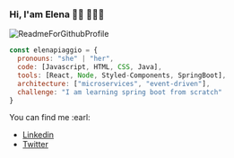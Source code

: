 ### Hi, I'am Elena 👋🏾 👩🏾‍💻 

![ReadmeForGithubProfile](https://user-images.githubusercontent.com/43441336/90563788-95109700-e1a4-11ea-9b6d-044be3470495.png)
```javascript
const elenapiaggio = {
  pronouns: "she" | "her",
  code: [Javascript, HTML, CSS, Java],
  tools: [React, Node, Styled-Components, SpringBoot],
  architecture: ["microservices", "event-driven"],
  challenge: "I am learning spring boot from scratch"
}
```

You can find me :earl:
- [Linkedin](https://www.linkedin.com/in/elena-piaggio/)
- [Twitter](https://twitter.com/helenaMercury)

<!--
**elenapiaggio/elenapiaggio** is a ✨ _special_ ✨ repository because its `README.md` (this file) appears on your GitHub profile.

Here are some ideas to get you started:

- 🔭 I’m currently working on ...
- 🌱 I’m currently learning ...
- 👯 I’m looking to collaborate on ...
- 🤔 I’m looking for help with ...
- 💬 Ask me about ...
- 📫 How to reach me: ...
- 😄 Pronouns: ...
- ⚡ Fun fact: ...
-->

